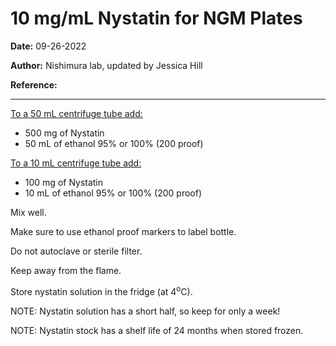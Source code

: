 ﻿# **10 mg/mL Nystatin for NGM Plates**

**Date:** 09-26-2022

**Author:** Nishimura lab, updated by Jessica Hill

**Reference:**

--- 

<ins>To a 50 mL centrifuge tube add:
- 500 mg of Nystatin
- 50 mL of ethanol 95% or 100% (200 proof)

<ins>To a 10 mL centrifuge tube add:
- 100 mg of Nystatin
- 10 mL of ethanol 95% or 100% (200 proof)

Mix well.

Make sure to use ethanol proof markers to label bottle.

Do not autoclave or sterile filter.

Keep away from the flame.

Store nystatin solution in the fridge (at 4<sup>o</sup>C). 

NOTE: Nystatin solution has a short half, so keep for only a week!

NOTE: Nystatin stock has a shelf life of 24 months when stored frozen.  
